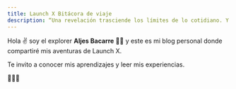 ```yaml
---
title: Launch X Bitácora de viaje
description: “Una revelación trasciende los límites de lo cotidiano. Y una vida sin revelaciones no es vida. Lo importante es pasar de una razón que sólo observa a una razón que actúa.” HARUKI MURAKAMI.
---
```


Hola ✌️  soy el explorer **Aljes Bacarre** 👨‍🚀 y este es mi blog personal donde compartiré mis aventuras de Launch X.

Te invito a conocer mis aprendizajes y leer mis experiencias.

🚀👨‍🚀 
